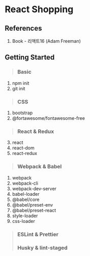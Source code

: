 # React Shopping

## References

1. Book - 리액트16 (Adam Freeman)

## Getting Started

> ### Basic

1. npm init
2. git init

> ### CSS

1. bootstrap
2. @fortawesome/fontawesome-free

> ### React & Redux

3. react
4. react-dom
5. react-redux

> ### Webpack & Babel

1. webpack
2. webpack-cli
3. webpack-dev-server
4. babel-loader
5. @babel/core
6. @babel/preset-env
7. @babel/preset-react
8. style-loader
9. css-loader

> ### ESLint & Prettier
>
> ### Husky & lint-staged
